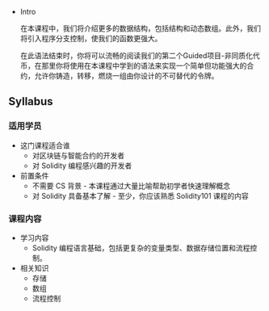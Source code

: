 - Intro
    
    在本课程中，我们将介绍更多的数据结构，包括结构和动态数组。此外，我们将引入程序分支控制，使我们的函数更强大。
    
    在此语法结束时，你将可以流畅的阅读我们的第二个Guided项目-非同质化代币，在那里你将使用在本课程中学到的语法来实现一个简单但功能强大的合约，允许你铸造，转移，燃烧一组由你设计的不可替代的令牌。
    

## Syllabus

### 适用学员

- 这门课程适合谁
    - 对区块链与智能合约的开发者
    - 对 Solidity 编程感兴趣的开发者
- 前置条件
    - 不需要 CS 背景 - 本课程通过大量比喻帮助初学者快速理解概念
    - 对 Solidity 具备基本了解 - 至少，你应该熟悉 Solidity101 课程的内容

### **课程内容**

- 学习内容
    - Solidity 编程语言基础，包括更复杂的变量类型、数据存储位置和流程控制。
- 相关知识
    - 存储
    - 数组
    - 流程控制
